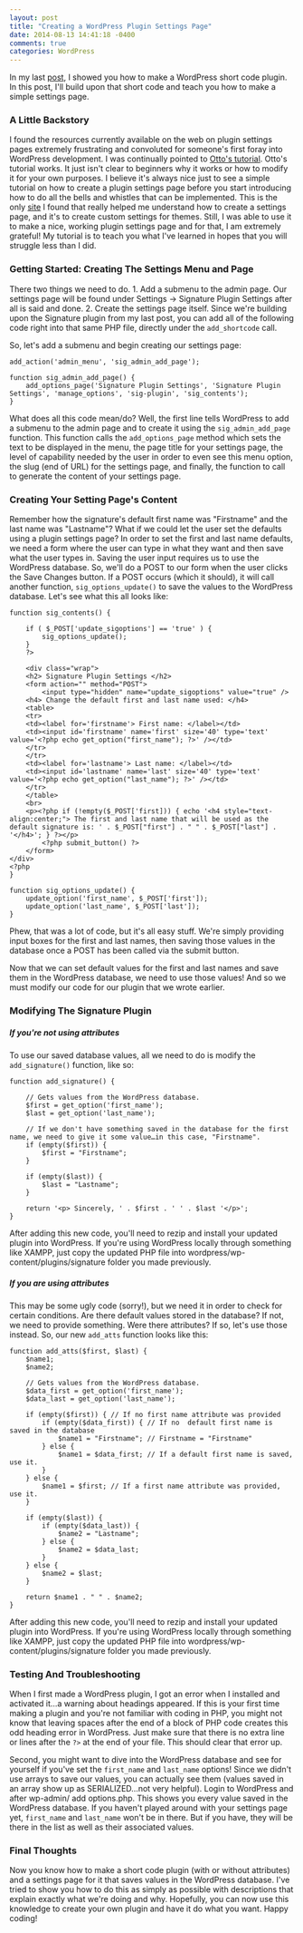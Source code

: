 ```yaml
---
layout: post
title: "Creating a WordPress Plugin Settings Page"
date: 2014-08-13 14:41:18 -0400
comments: true
categories: WordPress
---
```

In my last [post](http://lcbecker.github.io/blog/2014/08/12/wordpress-short-codes-for-dummies/), I showed you how to make a WordPress short code plugin. In this post, I'll build upon that short code and teach you how to make a simple settings page.

### A Little Backstory ###
I found the resources currently available on the web on plugin settings pages extremely frustrating and convoluted for someone's first foray into WordPress development. I was continually pointed to [Otto's tutorial](http://ottopress.com/2009/wordpress-settings-api-tutorial/). Otto's tutorial works. It just isn't clear to beginners why it works or how to modify it for your own purposes. I believe it's always nice just to see a simple tutorial on how to create a plugin settings page before you start introducing how to do all the bells and whistles that can be implemented. This is the only [site](http://code.tutsplus.com/articles/how-to-integrate-an-options-page-into-your-wordpress-theme--net-11847) I found that really helped me understand how to create a settings page, and it's to create custom settings for themes. Still, I was able to use it to make a nice, working plugin settings page and for that, I am extremely grateful! My tutorial is to teach you what I've learned in hopes that you will struggle less than I did.

### Getting Started: Creating The Settings Menu and Page ###
There two things we need to do. 1. Add a submenu to the admin page. Our settings page will be found under Settings -> Signature Plugin Settings after all is said and done. 2. Create the settings page itself. Since we're building upon the Signature plugin from my last post, you can add all of the following code right into that same PHP file, directly under the `add_shortcode` call.

So, let's add a submenu and begin creating our settings page:

	add_action('admin_menu', 'sig_admin_add_page');

	function sig_admin_add_page() {
		add_options_page('Signature Plugin Settings', 'Signature Plugin Settings', 'manage_options', 'sig-plugin', 'sig_contents');
	}
	
What does all this code mean/do? Well, the first line tells WordPress to add a submenu to the admin page and to create it using the `sig_admin_add_page` function. This function calls the `add_options_page` method which sets the text to be displayed in the menu, the page title for your settings page, the level of capability needed by the user in order to even see this menu option, the slug (end of URL) for the settings page, and finally, the function to call to generate the content of your settings page.

### Creating Your Setting Page's Content ###

Remember how the signature's default first name was "Firstname" and the last name was "Lastname"? What if we could let the user set the defaults using a plugin settings page? In order to set the first and last name defaults, we need a form where the user can type in what they want and then save what the user types in. Saving the user input requires us to use the WordPress database. So, we'll do a POST to our form when the user clicks the Save Changes button. If a POST occurs (which it should), it will call another function, `sig_options_update()` to save the values to the WordPress database. Let's see what this all looks like:

	function sig_contents() {
	
		if ( $_POST['update_sigoptions'] == 'true' ) {
			sig_options_update();
		}
		?>
		
		<div class="wrap">
		<h2> Signature Plugin Settings </h2>
		<form action="" method="POST">
			<input type="hidden" name="update_sigoptions" value="true" />
		<h4> Change the default first and last name used: </h4>
		<table>
		<tr>
		<td><label for='firstname'> First name: </label></td>
		<td><input id='firstname' name='first' size='40' type='text' value='<?php echo get_option("first_name"); ?>' /></td>
		</tr>
		</tr>
		<td><label for='lastname'> Last name: </label></td>
		<td><input id='lastname' name='last' size='40' type='text' value='<?php echo get_option("last_name"); ?>' /></td>
		</tr>
		</table>
		<br>
		<p><?php if (!empty($_POST['first])) { echo '<h4 style="text-align:center;"> The first and last name that will be used as the default signature is: ' . $_POST["first"] . " " . $_POST["last"] . '</h4>'; } ?></p>
			<?php submit_button() ?>
		</form>
	</div>
	<?php
	}
	
	function sig_options_update() {
		update_option('first_name', $_POST['first']);
		update_option('last_name', $_POST['last']);
	}
	
Phew, that was a lot of code, but it's all easy stuff. We're simply providing input boxes for the first and last names, then saving those values in the database once a POST has been called via the submit button. 

Now that we can set default values for the first and last names and save them in the WordPress database, we need to use those values! And so we must modify our code for our plugin that we wrote earlier.

### Modifying The Signature Plugin ###

##### If you're not using attributes ####
To use our saved database values, all we need to do is modify the `add_signature()` function, like so:

	function add_signature() {
	
		// Gets values from the WordPress database.
		$first = get_option('first_name');
		$last = get_option('last_name');
		
		// If we don't have something saved in the database for the first name, we need to give it some value…in this case, "Firstname".
		if (empty($first)) {
			$first = "Firstname";
		}
		
		if (empty($last)) {
			$last = "Lastname";
		}
		
		return '<p> Sincerely, ' . $first . ' ' . $last '</p>';
	}

After adding this new code, you'll need to rezip and install your updated plugin into WordPress. If you're using WordPress locally through something like XAMPP, just copy the updated PHP file into wordpress/wp-content/plugins/signature folder you made previously.

##### If you are using attributes #####
This may be some ugly code (sorry!), but we need it in order to check for certain conditions. Are there default values stored in the database? If not, we need to provide something. Were there attributes? If so, let's use those instead. So, our new `add_atts` function looks like this:

	function add_atts($first, $last) {
		$name1;
		$name2;
		
		// Gets values from the WordPress database.
		$data_first = get_option('first_name');
		$data_last = get_option('last_name');
		
		if (empty($first)) { // If no first name attribute was provided
			if (empty($data_first)) { // If no  default first name is saved in the database
				$name1 = "Firstname"; // Firstname = "Firstname"
			} else {
				$name1 = $data_first; // If a default first name is saved, use it.
			}
		} else {
			$name1 = $first; // If a first name attribute was provided, use it.
		}
		
		if (empty($last)) {
			if (empty($data_last)) {
				$name2 = "Lastname";
			} else {
				$name2 = $data_last;
			}
		} else {
			$name2 = $last;
		}
		
		return $name1 . " " . $name2;
	}

After adding this new code, you'll need to rezip and install your updated plugin into WordPress. If you're using WordPress locally through something like XAMPP, just copy the updated PHP file into wordpress/wp-content/plugins/signature folder you made previously.

### Testing And Troubleshooting ###
When I first made a WordPress plugin, I got an error when I installed and activated it…a warning about headings appeared. If this is your first time making a plugin and you're not familiar with coding in PHP, you might not know that leaving spaces after the end of a block of PHP code creates this odd heading error in WordPress. Just make sure that there is no extra line or lines after the `?>` at the end of your file. This should clear that error up.

Second, you might want to dive into the WordPress database and see for yourself if you've set the `first_name` and `last_name` options! Since we didn't use arrays to save our values, you can actually see them (values saved in an array show up as SERIALIZED…not very helpful). Login to WordPress and after wp-admin/ add options.php. This shows you every value saved in the WordPress database. If you haven't played around with your settings page yet, `first_name` and `last_name` won't be in there. But if you have, they will be there in the list as well as their associated values.

### Final Thoughts ###
Now you know how to make a short code plugin (with or without attributes) and a settings page for it that saves values in the WordPress database. I've tried to show you how to do this as simply as possible with descriptions that explain exactly what we're doing and why. Hopefully, you can now use this knowledge to create your own plugin and have it do what you want. Happy coding!
